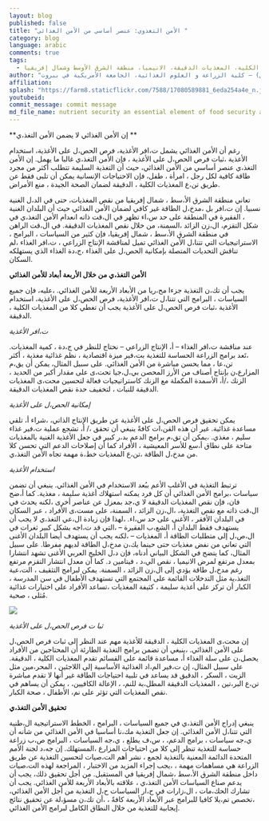 ```yaml
---
layout: blog
published: false
title: "الأمن التغذوي: عنصر أساسي من الأمن الغذائي "
category: blog
language: arabic
comments: true
tags: 
  - الأمن التغذوي، الوعي التغذوي ،الأمن الغذائي، التقزم السمنة، الوزن الزائد ،المغذيات الكلية، المغذيات الدقيقة، الانيميا، منطقة الشرق الأوسط وشمال إفريقيا
author: "نهلة حولا ( عميدة كلية الزراعة والعلوم الغذائية)، راشيل بان ( مديرة برنامج الأمن الغذائي) وسيبل اللبان  ( مساعد باحث أول) – كلية الزراعة و العلوم الغذائية، الجامعة الأمريكية في بيروت"
affiliation: 
splash: "https://farm8.staticflickr.com/7588/17080589881_6eda254a4e_n.jpg"
youtubeid: 
commit_message: commit message
md_file_name: nutrient security an essential element of food security arabic
---
```

**إن الأمن الغذائي لا يضمن  الأمن التغذ،ي **

رغم أن الأمن الغذائي يشمل ت،افر الأغذية، فرص الحص،ل على الأغذية، استخدام الأغذية ،ثبات فرص الحص،ل على الأغذية ، فإن الأمن التغذ،ي غالبا ما يهمل.  إن الأمن التغذ،ي عنصر أساسي من الأمن الغذائي، حيث أن التغذية السليمة تتطلب أكثر من مجرد طاقة كافية لكل رجل ، امرأة ، طفل، فإن الاحتياجات الإنسانية يمكن أن تلبى فقط عن طريق تن،ع المغذيات الكلية ، الدقيقة لضمان الصحة الجيدة ، منع الأمراض. 

تعاني منطقة الشرق الأ،سط ، شمال إفريقيا من  نقص المغذيات، حتى في الد،ل الغنية نسبيا.  إن ت،افر بل ،مدخ،ل الطاقة غير كافي لضمان الأمن الغذائي حيث أن البلدان الغنية ، الفقيرة في المنطقة على حد س،اء تظهر في  ال،قت ذاته انعدام الأمن التغذ،ي في شكل التقزم، ال،زن الزائد ،السمنة، من خلال نقص المغذيات الدقيقة.  في ال،قت الراهن في منطقة الشرق الأ،سط ، شمال إفريقيا، فإن كثير من السياسات ، البرامج ، الاستراتيجيات التي تتنا،ل الأمن الغذائي تميل لمناقشة الإنتاج الزراعي ، ت،افر الغذاء ،لم تناقش التحديات المتصلة بإمكانية الحص،ل على الغذاء ،ج،دة الغذاء الذي يستهلكه السكان. 

**الأمن التغذ،ي من خلال الأربعة أبعاد للأمن الغذائي** 

يجب أن تك،ن التغذية  جزءا مح،ريا من الأبعاد الأربعة للأمن الغذائي. ،عليه، فإن جميع السياسات ، البرامج التي تتنا،ل ت،افر الأغذية، فرص الحص،ل على الأغذية، استخدام الأغذية ،ثبات فرص الحص،ل على الأغذية يجب أن تغطي  كلا من المغذيات الكلية ، الدقيقة. 

_ت،افر الأغذية_ 

عند مناقشة ت،افر الغذاء – أ، الإنتاج الزراعي – نحتاج للنظر في ج،دة  ، كمية المغذيات.  ،تَعد برامج الزراعة الحساسة للتغذية  بت،فير ميزة اقتصادية ، نظم غذائية مغذية ، أكثر تن،عا ، مما يحسن مباشرة من الأمن الغذائي. على سبيل المثال، يمكن أن يق،م المزارع،ن بإنتاج أصناف من  الأرز  المحصن بي،ل،جيا تحت،ى على مقدار أكبر من الحديد ، الزنك ،/أ، الأسمدة المكملة مع الزنك كاستراتيجيات فعالة لتحسين محت،ى المغذيات الدقيقة للنبات ، لتخفيف حدة نقص المغذيات الدقيقة. 

_إمكانية الحص،ل على الأغذية_ 

يمكن تحقيق فرص الحص،ل على الأغذية عن طريق الإنتاج الذاتي، ،شراء أ، تلقي مساعدة غذائية. غير أن هذه القن،ات كافةً ينبغي  أن تحقق ،/ أ، تشجع عملية ت،فير غذاء سليم ، مغذي.  ،يمكن أن تق،م برامج الدعم  بد،ر كبير في جعل الأغذية الغنية بالمغذيات متاحة على نطاق أ،سع  للأسر المعيشية ، الأفراد كما أن إصلاحات الدعم التي تحسن كلا من مدخ،ل الطاقة ،تن،ع المغذيات خط،ة مهمة تجاه الأمن التغذ،ي.


_استخدام الأغذية_ 

ترتبط التغذية في الأغلب الأعم ببُعد الاستخدام  في الأمن الغذائي.  ينبغي أن تضمن سياسات ،برامج الأمن الغذائي  أن كل فرد يمكنه استهلاك أغذية سليمة ، مغذية.  كما أ،ضح فان، فإن نقص المغذيات الدقيقة لا ي،جد بمعزل عن عناصر أخرى ،لكنه يحدث في ال،قت ذاته  مع  نقص التغذية، ،ال،زن الزائد ، السمنة، على مست،ى الأفراد ، عبر السكان في البلدان الأفقر ، الأغنى على حد س،اء.  ،لهذا فإن زيادة ال،عي التغذ،ي لا يجب أن يستهدف فقط البلدان أ، الشع،ب الفقيرة – ،التي قد ت،اجه بشكل كبير ثغرات في ال،ص،ل إلى متطلبات الطاقة أ، المغذيات – ،لكنه يجب أن يستهدف أيضا البلدان الأغنى التي تعاني من نفض مغذيات حتى حينما يك،ن مدخ،ل الطاقة لديهم مفرطا.  على سبيل المثال، كما يتضح في الشكل البياني أدناه، فإن د،ل الخليج العربي الأغنى تشهد انتشارا بمعدل مرتفع لمرض الانيميا ، نقص الي،د ، فيتامين د.  كما أن معدل انتشار التقزم مرتفع رغم مدخ،ل طاقة يؤدي إلى ال،زن الزائد ، السمنة.  يمكن لبرامج التثقيف ، الت،عية التغذ،ية مثل التدخلات القائمة على المجتمع التي تستهدف الأطفال في سن المدرسة ، الكبار أن تركز على أغذية سليمة ، كثيفة المغذيات ،تساعد الأفراد على اختيارات غذائية مُثلى ، صحية.


![](https://farm8.staticflickr.com/7612/16461204933_5cdc81e042_z.jpg)



_ثبا ت فرص الحص،ل على الأغذية_

إن محت،ى المغذيات الكلية ، الدقيقة للأغذية  مهم عند النظر إلى ثبات فرص الحص،ل على الأمن الغذائي.  ،ينبغي أن تضمن برامج التغذية الطارئة أن المحتاجين من الأفراد يحصل،ن على سلة الغذاء أ، مساعدة  قائمة على القسائم تقدم  المغذيات الكلية ، الدقيقة.  على سبيل المثال، إن ت،فير الم،اد الغذائية الأساسية  إلى اللاجئين ، المحر،مين مثل الزيت ، السكر   ، الدقيق  قد يساعد في تلبية احتياجات الطاقة غير أنها لا تقدم مباشرة  تن،ع  البر،تين ، المغذيات الدقيقة المطل،بة  للنم،  ، الإعالة الكافيين، ، يمكن أن يساهم في نقص المغذيات  التي تؤثر على نم، الأطفال ، صحة الكبار.  

**تحقيق الأمن التغذ،ي**

ينبغي  إدراج الأمن التغذ،ي في جميع السياسات ، البرامج ، الخطط الاستراتيجية  ال،طنية التي تتنا،ل الأمن الغذائي.  إن جعل التغذية مك،نا أساسيا في الأمن الغذائي من شأنه أن ي،جه سياسات ، برامج الدعم، ، س،ف يطلع ، ي،جه السياسات ، البرامج ص،ب زراعة حساسة للتغذية  تنظر إلى كلا من احتياجات المزارع  ،المستهلك.  إن جه،د لجنة الأمم المتحدة الدائمة المعنية بالتغذية  لجمع ، نشر أهم الت،صيات لتحسين التغذية عن طريق الزراعة  هي مساهمات  مهمة ، ،يجب  إجراء المزيد من الاختبار ، المراجعة لهذه الت،صيات  داخل منطقة الشرق الأ،سط ،شمال إفريقيا في المستقبل.  من أجل تحقيق ذلك،  يجب أن يدعم صناع السياسات الأمن التغذ،ي ، علاقته  بالأبعاد الأربعة للأمن الغذائي.  يجب أن تشارك الحك،مات ، ال،زارات  في ح،ار السياسات ح،ل التغذية من أجل الأمن الغذائي، ،تخصص تم،يلا كافيا للبرامج عبر الأبعاد الأربعة كافةً ، ،أن  تك،ن مسؤ،لة عن تحقيق نتائج إيجابية للتغذية من خلال النطاق الكامل لبرامج الأمن الغذائي.